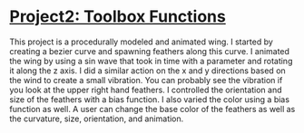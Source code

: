 # [Project2: Toolbox Functions](https://github.com/CIS700-Procedural-Graphics/Project2-Toolbox-Functions)
This project is a procedurally modeled and animated wing. I started by creating a bezier curve and spawning feathers along this curve. I animated the wing by using a sin wave that took in time with a parameter and rotating it along the z axis. I did a similar action on the x and y directions based on the wind to create a small vibration. You can probably see the vibration if you look at the upper right hand feathers. I controlled the orientation and size of the feathers with a bias function. I also varied the color using a bias function as well. A user can change the base color of the feathers as well as the curvature, size, orientation, and animation.
